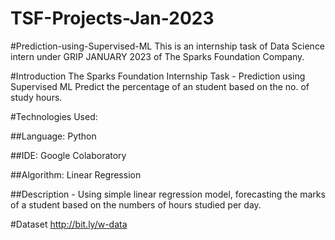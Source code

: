 # TSF-Projects-Jan-2023

#Prediction-using-Supervised-ML
This is an internship task of Data Science intern under GRIP JANUARY 2023 of The Sparks Foundation Company.

#Introduction
The Sparks Foundation Internship Task - Prediction using Supervised ML
Predict the percentage of an student based on the no. of study hours.

#Technologies Used:

##Language:
Python

##IDE:
Google Colaboratory

##Algorithm:
Linear Regression

##Description -
Using simple linear regression model, forecasting the marks of a student based on the numbers of hours studied per day.

#Dataset
http://bit.ly/w-data
